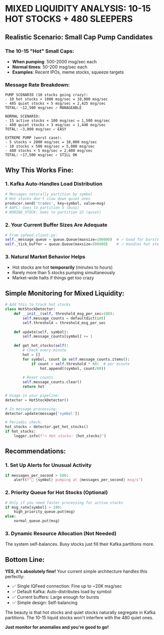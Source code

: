 # MIXED LIQUIDITY ANALYSIS: 10-15 HOT STOCKS + 480 SLEEPERS

## Realistic Scenario: Small Cap Pump Candidates

### The 10-15 "Hot" Small Caps:
- **When pumping**: 500-2000 msg/sec each
- **Normal times**: 50-200 msg/sec each
- **Examples**: Recent IPOs, meme stocks, squeeze targets

### Message Rate Breakdown:

```
PUMP SCENARIO (10 stocks going crazy):
- 10 hot stocks × 1000 msg/sec = 10,000 msg/sec
- 485 quiet stocks × 5 msg/sec = 2,425 msg/sec
TOTAL: ~12,500 msg/sec ✓ MANAGEABLE

NORMAL SCENARIO:
- 15 active stocks × 100 msg/sec = 1,500 msg/sec
- 480 quiet stocks × 3 msg/sec = 1,440 msg/sec
TOTAL: ~3,000 msg/sec ✓ EASY

EXTREME PUMP (worst case):
- 5 stocks × 2000 msg/sec = 10,000 msg/sec
- 10 stocks × 500 msg/sec = 5,000 msg/sec
- 480 stocks × 5 msg/sec = 2,400 msg/sec
TOTAL: ~17,500 msg/sec ✓ STILL OK
```

## Why This Works Fine:

### 1. **Kafka Auto-Handles Load Distribution**
```python
# Messages naturally partition by symbol
# Hot stocks don't slow down quiet ones
producer.send('trades', key=symbol, value=msg)
# AAPL: Goes to partition 5 (busy)
# BORING_STOCK: Goes to partition 23 (quiet)
```

### 2. **Your Current Buffer Sizes Are Adequate**
```python
# From iqfeed_client.py:
self._message_queue = queue.Queue(maxsize=100000)  # ✓ Good for bursts
self._tick_buffer = queue.Queue(maxsize=500000)    # ✓ Handles hot stocks
```

### 3. **Natural Market Behavior Helps**
- Hot stocks are hot **temporarily** (minutes to hours)
- Rarely more than 5 stocks pumping simultaneously
- Market-wide halts if things get too crazy

## Simple Monitoring for Mixed Liquidity:

```python
# Add this to track hot stocks
class HotStockDetector:
    def __init__(self, threshold_msg_per_sec=100):
        self.message_counts = defaultdict(int)
        self.threshold = threshold_msg_per_sec
        
    def update(self, symbol):
        self.message_counts[symbol] += 1
        
    def get_hot_stocks(self):
        # Check every minute
        hot = []
        for symbol, count in self.message_counts.items():
            if count > self.threshold * 60:  # per minute
                hot.append((symbol, count/60))
        
        # Reset counts
        self.message_counts.clear()
        return hot

# Usage in your pipeline:
detector = HotStockDetector()

# In message processing:
detector.update(message['symbol'])

# Periodic check:
hot_stocks = detector.get_hot_stocks()
if hot_stocks:
    logger.info(f"🔥 Hot stocks: {hot_stocks}")
```

## Recommendations:

### 1. **Set Up Alerts for Unusual Activity**
```python
if messages_per_second > 500:
    alert(f"🚨 {symbol} pumping at {messages_per_second} msg/s")
```

### 2. **Priority Queue for Hot Stocks (Optional)**
```python
# Only if you need faster processing for active stocks
if msg_rate[symbol] > 100:
    high_priority_queue.put(msg)
else:
    normal_queue.put(msg)
```

### 3. **Dynamic Resource Allocation (Not Needed)**
The system self-balances. Busy stocks just fill their Kafka partitions more.

## Bottom Line:

**YES, it's absolutely fine!** Your current simple architecture handles this perfectly:

- ✅ Single IQFeed connection: Fine up to ~20K msg/sec
- ✅ Default Kafka: Auto-distributes load by symbol  
- ✅ Current buffers: Large enough for bursts
- ✅ Simple design: Self-balancing

The beauty is that hot stocks and quiet stocks naturally segregate in Kafka partitions. The 10-15 liquid stocks won't interfere with the 480 quiet ones.

**Just monitor for anomalies and you're good to go!**